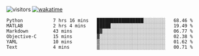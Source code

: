 <!--[![Top Langs](https://github-readme-stats.vercel.app/api/top-langs/?username=OrangeSodahub&layout=compact)](https://github.com/anuraghazra/github-readme-stats)-->
<!--[![OrangeSodahub's GitHub stats](https://github-readme-stats.vercel.app/api?username=OrangeSodahub)](https://github.com/anuraghazra/github-readme-stats)-->
![visitors](https://visitor-badge.glitch.me/badge?page_id=OrangeSodahub)
[![wakatime](https://wakatime.com/badge/user/55e306c3-cea9-4c2e-9056-61b183dcb26a.svg)](https://wakatime.com/@55e306c3-cea9-4c2e-9056-61b183dcb26a)
<!--START_SECTION:waka-->

```text
Python           7 hrs 16 mins   █████████████████░░░░░░░░   68.46 %
MATLAB           2 hrs 4 mins    █████░░░░░░░░░░░░░░░░░░░░   19.49 %
Markdown         43 mins         █▓░░░░░░░░░░░░░░░░░░░░░░░   06.77 %
Objective-C      15 mins         ▓░░░░░░░░░░░░░░░░░░░░░░░░   02.38 %
YAML             10 mins         ▒░░░░░░░░░░░░░░░░░░░░░░░░   01.62 %
Text             4 mins          ▒░░░░░░░░░░░░░░░░░░░░░░░░   00.71 %
```

<!--END_SECTION:waka-->
